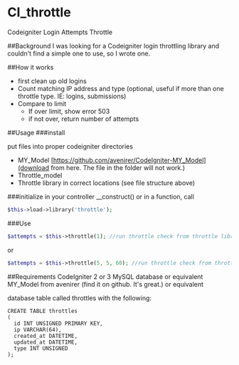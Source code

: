 # CI_throttle
Codeigniter Login Attempts Throttle

##Background
I was looking for a Codeigniter login throttling library and couldn't find a simple one to use, so I wrote one.

##How it works

* first clean up old logins
* Count matching IP address and type (optional, useful if more than one throttle type. IE: logins, submissions)
* Compare to limit
  * If over limit, show error 503
  * if not over, return number of attempts

##Usage
###install

put files into proper codeigniter directories
* MY_Model [https://github.com/avenirer/CodeIgniter-MY_Model](download from here. The file in the folder will not work.)
* Throttle_model
* Throttle library 
in correct locations (see file structure above)

###initialize
in your controller __construct() or in a function, call 
```PHP
$this->load->library('throttle');
```

###Use
```PHP
$attempts = $this->throttle(1); //run throttle check from throttle library, type 1
```
or
```PHP
$attempts = $this->throttle(5, 5, 60); //run throttle check from throttle library, type 5, limit 5 attempts every hour
```

##Requirements
CodeIgniter 2 or 3
MySQL database or equivalent
MY_Model from avenirer (find it on github. It's great.) or equivalent

database table called throttles with the following:
```
CREATE TABLE throttles
(
  id INT UNSIGNED PRIMARY KEY,
  ip VARCHAR(64),
  created_at DATETIME,
  updated_at DATETIME,
  type INT UNSIGNED
);
```
